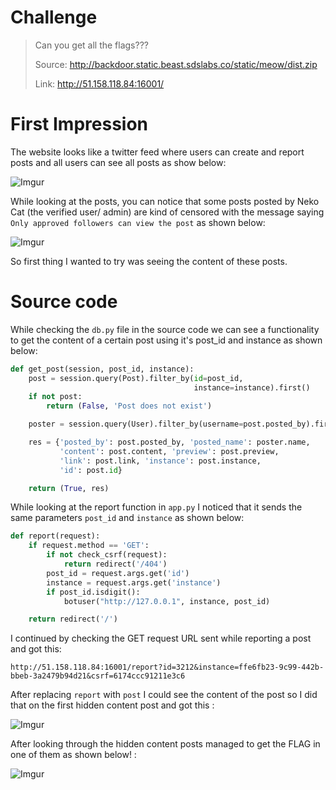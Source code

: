 # Challenge
>Can you get all the flags???
>
>Source: http://backdoor.static.beast.sdslabs.co/static/meow/dist.zip
>
>Link: http://51.158.118.84:16001/

# First Impression

The website looks like a twitter feed where users can create and report posts and all users can see all posts as show below:

![Imgur](https://i.imgur.com/6YpqOXN.png)

While looking at the posts, you can notice that some posts posted by Neko Cat (the verified user/ admin) are kind of censored with the message saying `Only approved followers can view the post` as shown below:

![Imgur](https://i.imgur.com/fOk6iV1.png)

So first thing I wanted to try was seeing the content of these posts.

# Source code

While checking the `db.py` file in the source code we can see a functionality to get the content of a certain post using it's  post_id and instance as shown below: 
```python
def get_post(session, post_id, instance):
    post = session.query(Post).filter_by(id=post_id,
                                         instance=instance).first()
    if not post:
        return (False, 'Post does not exist')

    poster = session.query(User).filter_by(username=post.posted_by).first()

    res = {'posted_by': post.posted_by, 'posted_name': poster.name,
           'content': post.content, 'preview': post.preview,
           'link': post.link, 'instance': post.instance,
           'id': post.id}

    return (True, res)
```

While looking at the report function in `app.py` I noticed that it sends the same parameters `post_id` and `instance` as shown below:
```python
def report(request):
    if request.method == 'GET':
        if not check_csrf(request):
            return redirect('/404')
        post_id = request.args.get('id')
        instance = request.args.get('instance')
        if post_id.isdigit():
            botuser("http://127.0.0.1", instance, post_id)

    return redirect('/')
```
I continued by checking the GET request URL sent while reporting a post and got this:
 
`http://51.158.118.84:16001/report?id=3212&instance=ffe6fb23-9c99-442b-bbeb-3a2479b94d21&csrf=6174ccc91211e3c6`

After replacing `report` with `post` I could see the content of the post so I did that on the first hidden content post and got this :

![Imgur](https://i.imgur.com/XvkI1gz.png)

After looking through the hidden content posts managed to get the FLAG in one of them as shown below! : 

![Imgur](https://i.imgur.com/Z7I5igg.png)
